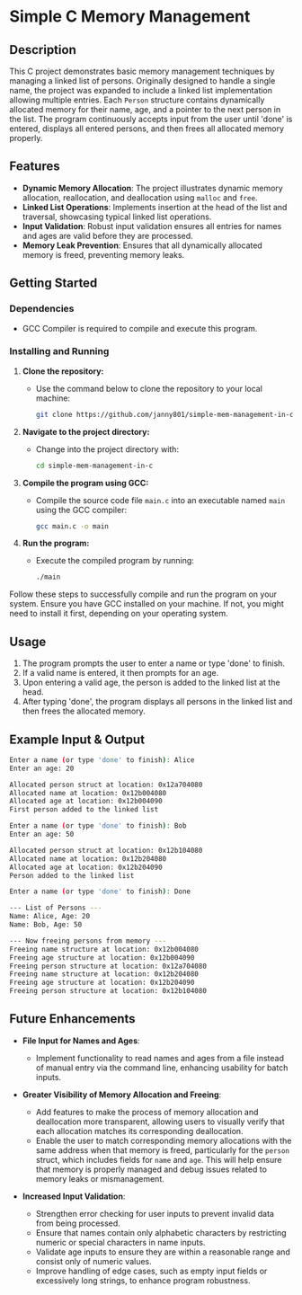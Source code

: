 # Simple C Memory Management

## Description
This C project demonstrates basic memory management techniques by managing a linked list of persons. Originally designed to handle a single name, the project was expanded to include a linked list implementation allowing multiple entries. Each `Person` structure contains dynamically allocated memory for their name, age, and a pointer to the next person in the list. The program continuously accepts input from the user until 'done' is entered, displays all entered persons, and then frees all allocated memory properly.

## Features
- **Dynamic Memory Allocation**: The project illustrates dynamic memory allocation, reallocation, and deallocation using `malloc` and `free`.
- **Linked List Operations**: Implements insertion at the head of the list and traversal, showcasing typical linked list operations.
- **Input Validation**: Robust input validation ensures all entries for names and ages are valid before they are processed.
- **Memory Leak Prevention**: Ensures that all dynamically allocated memory is freed, preventing memory leaks.

## Getting Started

### Dependencies
- GCC Compiler is required to compile and execute this program.

### Installing and Running
1. **Clone the repository:**
   - Use the command below to clone the repository to your local machine:
     ```bash
     git clone https://github.com/janny801/simple-mem-management-in-c.git
     ```

2. **Navigate to the project directory:**
   - Change into the project directory with:
     ```bash
     cd simple-mem-management-in-c
     ```

3. **Compile the program using GCC:**
   - Compile the source code file `main.c` into an executable named `main` using the GCC compiler:
     ```bash
     gcc main.c -o main
     ```

4. **Run the program:**
   - Execute the compiled program by running:
     ```bash
     ./main
     ```

Follow these steps to successfully compile and run the program on your system. Ensure you have GCC installed on your machine. If not, you might need to install it first, depending on your operating system.


## Usage
1. The program prompts the user to enter a name or type 'done' to finish.
2. If a valid name is entered, it then prompts for an age.
3. Upon entering a valid age, the person is added to the linked list at the head.
4. After typing 'done', the program displays all persons in the linked list and then frees the allocated memory.

## Example Input & Output

```sh
Enter a name (or type 'done' to finish): Alice
Enter an age: 20

Allocated person struct at location: 0x12a704080
Allocated name at location: 0x12b004080
Allocated age at location: 0x12b004090
First person added to the linked list

Enter a name (or type 'done' to finish): Bob
Enter an age: 50 

Allocated person struct at location: 0x12b104080
Allocated name at location: 0x12b204080
Allocated age at location: 0x12b204090
Person added to the linked list

Enter a name (or type 'done' to finish): Done

--- List of Persons ---
Name: Alice, Age: 20
Name: Bob, Age: 50

--- Now freeing persons from memory ---
Freeing name structure at location: 0x12b004080
Freeing age structure at location: 0x12b004090
Freeing person structure at location: 0x12a704080
Freeing name structure at location: 0x12b204080
Freeing age structure at location: 0x12b204090
Freeing person structure at location: 0x12b104080
```

## Future Enhancements

- **File Input for Names and Ages**:
  - Implement functionality to read names and ages from a file instead of manual entry via the command line, enhancing usability for batch inputs.

- **Greater Visibility of Memory Allocation and Freeing**:
  - Add features to make the process of memory allocation and deallocation more transparent, allowing users to visually verify that each allocation matches its corresponding deallocation.
  - Enable the user to match corresponding memory allocations with the same address when that memory is freed, particularly for the `person` struct, which includes fields for `name` and `age`. This will help ensure that memory is properly managed and debug issues related to memory leaks or mismanagement.

- **Increased Input Validation**:
  - Strengthen error checking for user inputs to prevent invalid data from being processed.
  - Ensure that names contain only alphabetic characters by restricting numeric or special characters in name inputs.
  - Validate age inputs to ensure they are within a reasonable range and consist only of numeric values.
  - Improve handling of edge cases, such as empty input fields or excessively long strings, to enhance program robustness.
